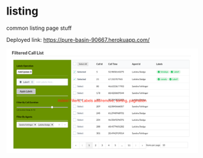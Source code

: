 # listing
common listing page stuff

Deployed link: <a href="https://pure-basin-90667.herokuapp.com/" target="_blank">https://pure-basin-90667.herokuapp.com/</a>

<img src="https://github.com/shishirarora3/listing/blob/master/Screenshot%202019-05-19%20at%206.19.15%20PM.png?raw=true" alt="Screenshot 2019-05-19 at 6.19.15 PM.png">
